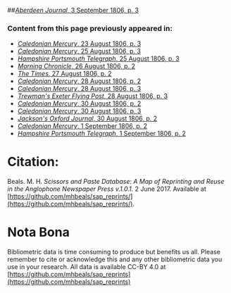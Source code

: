 ##[*Aberdeen Journal*, 3 September 1806, p. 3](https://mhbeals.github.io/sap_html/Aberdeen-Journal/Aberdeen-Journal-3-September-1806-p-3)

### Content from this page previously appeared in:
+ [*Caledonian Mercury*, 23 August 1806, p. 3](https://mhbeals.github.io/sap_html/Caledonian-Mercury/Caledonian-Mercury-23-August-1806-p-3)
+ [*Caledonian Mercury*, 25 August 1806, p. 3](https://mhbeals.github.io/sap_html/Caledonian-Mercury/Caledonian-Mercury-25-August-1806-p-3)
+ [*Hampshire Portsmouth Telegraph*, 25 August 1806, p. 3](https://mhbeals.github.io/sap_html/Hampshire-Portsmouth-Telegraph/Hampshire-Portsmouth-Telegraph-25-August-1806-p-3)
+ [*Morning Chronicle*, 26 August 1806, p. 2](https://mhbeals.github.io/sap_html/Morning-Chronicle/Morning-Chronicle-26-August-1806-p-2)
+ [*The Times*, 27 August 1806, p. 2](https://mhbeals.github.io/sap_html/The-Times/The-Times-27-August-1806-p-2)
+ [*Caledonian Mercury*, 28 August 1806, p. 2](https://mhbeals.github.io/sap_html/Caledonian-Mercury/Caledonian-Mercury-28-August-1806-p-2)
+ [*Caledonian Mercury*, 28 August 1806, p. 3](https://mhbeals.github.io/sap_html/Caledonian-Mercury/Caledonian-Mercury-28-August-1806-p-3)
+ [*Trewman's Exeter Flying Post*, 28 August 1806, p. 3](https://mhbeals.github.io/sap_html/Trewman's-Exeter-Flying-Post/Trewman's-Exeter-Flying-Post-28-August-1806-p-3)
+ [*Caledonian Mercury*, 30 August 1806, p. 2](https://mhbeals.github.io/sap_html/Caledonian-Mercury/Caledonian-Mercury-30-August-1806-p-2)
+ [*Caledonian Mercury*, 30 August 1806, p. 3](https://mhbeals.github.io/sap_html/Caledonian-Mercury/Caledonian-Mercury-30-August-1806-p-3)
+ [*Jackson's Oxford Journal*, 30 August 1806, p. 2](https://mhbeals.github.io/sap_html/Jackson's-Oxford-Journal/Jackson's-Oxford-Journal-30-August-1806-p-2)
+ [*Caledonian Mercury*, 1 September 1806, p. 2](https://mhbeals.github.io/sap_html/Caledonian-Mercury/Caledonian-Mercury-1-September-1806-p-2)
+ [*Hampshire Portsmouth Telegraph*, 1 September 1806, p. 2](https://mhbeals.github.io/sap_html/Hampshire-Portsmouth-Telegraph/Hampshire-Portsmouth-Telegraph-1-September-1806-p-2)
                    
# Citation: 

Beals. M. H. *Scissors and Paste Database: A Map of Reprinting and Reuse in the Anglophone Newspaper Press v.1.0.1.* 2 June 2017. Available at [https://github.com/mhbeals/sap_reprints/](https://github.com/mhbeals/sap_reprints/). 
                    
# Nota Bona

Bibliometric data is time consuming to produce but benefits us all. Please remember to cite or acknowledge this and any other bibliometric data you use in your research. All data is available CC-BY 4.0 at [https://github.com/mhbeals/sap_reprints](https://github.com/mhbeals/sap_reprints)